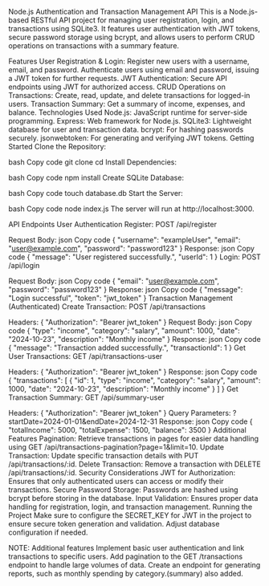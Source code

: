 

Node.js Authentication and Transaction Management API
This is a Node.js-based RESTful API project for managing user registration, login, and transactions using SQLite3. It features user authentication with JWT tokens, secure password storage using bcrypt, and allows users to perform CRUD operations on transactions with a summary feature.

Features
User Registration & Login:
Register new users with a username, email, and password.
Authenticate users using email and password, issuing a JWT token for further requests.
JWT Authentication: Secure API endpoints using JWT for authorized access.
CRUD Operations on Transactions: Create, read, update, and delete transactions for logged-in users.
Transaction Summary: Get a summary of income, expenses, and balance.
Technologies Used
Node.js: JavaScript runtime for server-side programming.
Express: Web framework for Node.js.
SQLite3: Lightweight database for user and transaction data.
bcrypt: For hashing passwords securely.
jsonwebtoken: For generating and verifying JWT tokens.
Getting Started
Clone the Repository:

bash
Copy code
git clone <repository-url>
cd <repository-folder>
Install Dependencies:

bash
Copy code
npm install
Create SQLite Database:

bash
Copy code
touch database.db
Start the Server:

bash
Copy code
node index.js
The server will run at http://localhost:3000.

API Endpoints
User Authentication
Register: POST /api/register

Request Body:
json
Copy code
{
  "username": "exampleUser",
  "email": "user@example.com",
  "password": "password123"
}
Response:
json
Copy code
{
  "message": "User registered successfully.",
  "userId": 1
}
Login: POST /api/login

Request Body:
json
Copy code
{
  "email": "user@example.com",
  "password": "password123"
}
Response:
json
Copy code
{
  "message": "Login successful",
  "token": "jwt_token"
}
Transaction Management (Authenticated)
Create Transaction: POST /api/transactions

Headers: { "Authorization": "Bearer jwt_token" }
Request Body:
json
Copy code
{
  "type": "income",
  "category": "salary",
  "amount": 1000,
  "date": "2024-10-23",
  "description": "Monthly income"
}
Response:
json
Copy code
{
  "message": "Transaction added successfully.",
  "transactionId": 1
}
Get User Transactions: GET /api/transactions-user

Headers: { "Authorization": "Bearer jwt_token" }
Response:
json
Copy code
{
  "transactions": [
    {
      "id": 1,
      "type": "income",
      "category": "salary",
      "amount": 1000,
      "date": "2024-10-23",
      "description": "Monthly income"
    }
  ]
}
Get Transaction Summary: GET /api/summary-user

Headers: { "Authorization": "Bearer jwt_token" }
Query Parameters: ?startDate=2024-01-01&endDate=2024-12-31
Response:
json
Copy code
{
  "totalIncome": 5000,
  "totalExpense": 1500,
  "balance": 3500
}
Additional Features
Pagination: Retrieve transactions in pages for easier data handling using GET /api/transactions-pagination?page=1&limit=10.
Update Transaction: Update specific transaction details with PUT /api/transactions/:id.
Delete Transaction: Remove a transaction with DELETE /api/transactions/:id.
Security Considerations
JWT for Authorization: Ensures that only authenticated users can access or modify their transactions.
Secure Password Storage: Passwords are hashed using bcrypt before storing in the database.
Input Validation: Ensures proper data handling for registration, login, and transaction management.
Running the Project
Make sure to configure the SECRET_KEY for JWT in the project to ensure secure token generation and validation. Adjust database configuration if needed.


NOTE: Additional features Implement basic user authentication and link transactions to specific users.
Add pagination to the GET /transactions endpoint to handle large volumes of data.
Create an endpoint for generating reports, such as monthly spending by category.(summary) also added.
